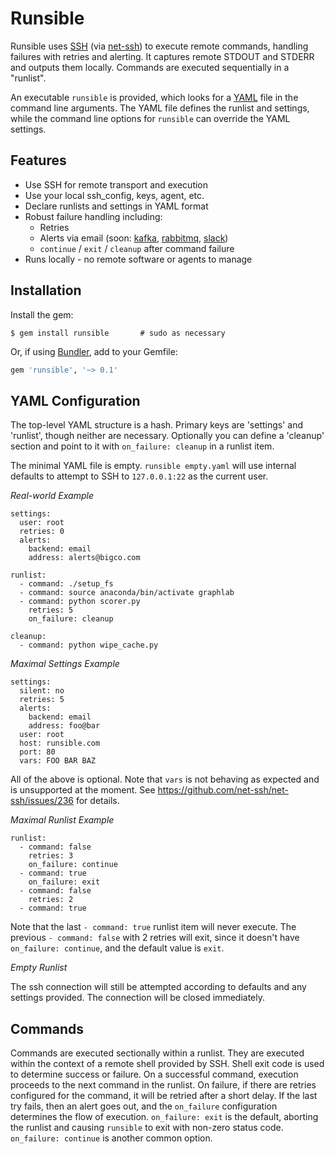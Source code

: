 Runsible
========
Runsible uses [SSH](http://en.wikipedia.org/wiki/SSH)
(via [net-ssh](https://github.com/net-ssh/net-ssh)) to execute remote commands,
handling failures with retries and alerting.  It captures remote STDOUT and
STDERR and outputs them locally.  Commands are executed sequentially in a
"runlist".

An executable `runsible` is provided, which looks for a
[YAML](http://en.wikipedia.org/wiki/YAML) file in the command line arguments.
The YAML file defines the runlist and settings, while the command line options
for `runsible` can override the YAML settings.

Features
--------
* Use SSH for remote transport and execution
* Use your local ssh_config, keys, agent, etc.
* Declare runlists and settings in YAML format
* Robust failure handling including:
  - Retries
  - Alerts via email (soon: [kafka](http://kafka.apache.org),
    [rabbitmq](http://rabbitmq.com), [slack](http://slack.com))
  - `continue` / `exit` / `cleanup` after command failure
* Runs locally - no remote software or agents to manage

Installation
------------
Install the gem:

```
$ gem install runsible       # sudo as necessary
```
Or, if using [Bundler](http://bundler.io/), add to your Gemfile:

```ruby
gem 'runsible', '~> 0.1'
```

YAML Configuration
------------------
The top-level YAML structure is a hash.  Primary keys are 'settings' and
'runlist', though neither are necessary.  Optionally you can define a
'cleanup' section and point to it with `on_failure: cleanup` in a runlist item.

The minimal YAML file is empty.  `runsible empty.yaml` will use internal
defaults to attempt to SSH to `127.0.0.1:22` as the current user.

*Real-world Example*
```
settings:
  user: root
  retries: 0
  alerts:
    backend: email
    address: alerts@bigco.com

runlist:
  - command: ./setup_fs
  - command: source anaconda/bin/activate graphlab
  - command: python scorer.py
    retries: 5
    on_failure: cleanup

cleanup:
  - command: python wipe_cache.py
```

*Maximal Settings Example*
```
settings:
  silent: no
  retries: 5
  alerts:
    backend: email
    address: foo@bar
  user: root
  host: runsible.com
  port: 80
  vars: FOO BAR BAZ
```

All of the above is optional.
Note that `vars` is not behaving as expected and is unsupported at the moment.
See https://github.com/net-ssh/net-ssh/issues/236 for details.

*Maximal Runlist Example*
```
runlist:
  - command: false
    retries: 3
    on_failure: continue
  - command: true
    on_failure: exit
  - command: false
    retries: 2
  - command: true
```

Note that the last `- command: true` runlist item will never execute.  The
previous `- command: false` with 2 retries will exit, since it doesn't have
`on_failure: continue`, and the default value is `exit`.

*Empty Runlist*

The ssh connection will still be attempted according to defaults and any
settings provided.  The connection will be closed immediately.


Commands
--------

Commands are executed sectionally within a runlist.  They are executed
within the context of a remote shell provided by SSH.  Shell exit code is
used to determine success or failure.  On a successful command, execution
proceeds to the next command in the runlist.  On failure, if there are retries
configured for the command, it will be retried after a short delay.  If the
last try fails, then an alert goes out, and the `on_failure` configuration
determines the flow of execution.  `on_failure: exit` is the default,
aborting the runlist and causing `runsible` to exit with non-zero status code.
`on_failure: continue` is another common option.
